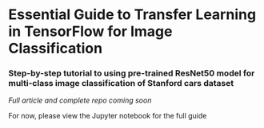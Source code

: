 # Essential Guide to Transfer Learning in TensorFlow for Image Classification
### Step-by-step tutorial to using pre-trained ResNet50 model for multi-class image classification of Stanford cars dataset

*Full article and complete repo coming soon*

For now, please view the Jupyter notebook for the full guide
